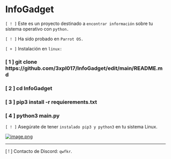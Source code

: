 # InfoGadget
`[ ! ]` Este es un proyecto destinado a `encontrar información` sobre tu sistema operativo con `python.`

`[ ! ]` Ha sido probado en `Parrot OS.`

`[ + ]` Instalación en `linux:`
<h3>[ 1 ] git clone https://github.com/3xpl017/InfoGadget/edit/main/README.md</h3>
<h3>[ 2 ] cd InfoGadget</h3>
<h3>[ 3 ] pip3 install -r requierements.txt</h3>
<h3>[ 4 ] python3 main.py</h3>

`[ ! ]` Asegúrate de tener `instalado pip3 y python3` en tu sistema Linux.

[![image.png](https://i.postimg.cc/43Qr7V1v/image.png)](https://postimg.cc/SXjZHX3j)
<hr>

[ ! ] Contacto de Discord: `qwfkr`.
